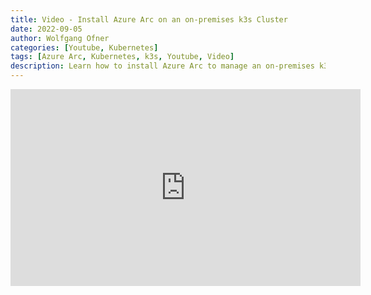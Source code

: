 ```yaml
---
title: Video - Install Azure Arc on an on-premises k3s Cluster
date: 2022-09-05
author: Wolfgang Ofner
categories: [Youtube, Kubernetes]
tags: [Azure Arc, Kubernetes, k3s, Youtube, Video]
description: Learn how to install Azure Arc to manage an on-premises k3s Kubernetes cluster. Azure Arc projects your cluster to Azure and allows you to use all the powerful tools and services on your cluster.
---
```


<iframe style="margin: 0 auto; display: block;" width="560" height="315" src="https://www.youtube.com/embed/8L3NDd-tcVc" title="YouTube video player" frameborder="0" allow="accelerometer; autoplay; clipboard-write; encrypted-media; gyroscope; picture-in-picture" allowfullscreen></iframe>